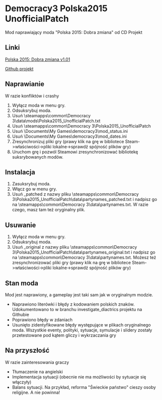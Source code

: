 # Democracy3 Polska2015 UnofficialPatch
Mod naprawiający moda "Polska 2015: Dobra zmiana" od CD Projekt

## Linki
[Polska 2015: Dobra zmiana v1.01](https://steamcommunity.com/sharedfiles/filedetails/?id=674367345)

[Github projekt](https://github.com/GlassiusGit/Democracy3_Polska2015_UnofficialPatch)

## Naprawianie
W razie konfliktów i crashy
1. Wyłącz moda w menu gry.
2. Odsuksrybuj moda.
3. Usuń \steamapps\common\Democracy 3\data\mods\Polska2015_UnofficialPatch.txt
4. Usuń \steamapps\common\Democracy 3\Polska2015_UnofficialPatch
5. Usuń \Documents\My Games\democracy3\mod_status.ini
6. Usuń \Documents\My Games\democracy3\mod_dates.ini
7. Zresynchronizuj pliki gry (prawy klik na grę w bibliotece Steam->właściwości->pliki lokalne->sprawdź spójność plików gry)
8. Uruchom grę i pozwól Steamowi zresynchronizować bibliotekę suksrybowanych modów.

## Instalacja
1. Zasuksrybuj moda.
2. Włącz go w menu gry.
3. Usuń \_patched z nazwy pliku \steamapps\common\Democracy 3\Polska2015_UnofficialPatch\data\partynames_patched.txt i nadpisz go na \steamapps\common\Democracy 3\data\partynames.txt. W razie czego, masz tam też oryginalny plik.

## Usuwanie
1. Wyłącz moda w menu gry.
2. Odsuksrybuj moda.
3. Usuń \_original z nazwy pliku \steamapps\common\Democracy 3\Polska2015_UnofficialPatch\data\partynames_original.txt i nadpisz go na \steamapps\common\Democracy 3\data\partynames.txt. Możesz też zresynchronizować pliki gry (prawy klik na grę w bibliotece Steam->właściwości->pliki lokalne->sprawdź spójność plików gry)

## Stan moda
Mod jest naprawiony, a gameplay jest taki sam jak w oryginalnym modzie.
- Naprawiono literówki i błędy z kodowaniem polskich znaków. Udokumentowano to w branchu investigate_diactrics projektu na Githubie
- Poprawiono błędy w zdaniach
- Usunięto zidentyfikowane błędy występujące w plikach oryginalnego moda. Wszystkie eventy, polityki, sytuacje, symulacje i slidery zostały przetestowane pod kątem gliczy i wykrzaczania gry

## Na przyszłość
W razie zainteresowania graczy
- Tłumaczenie na angielski
- Implementacja sytuacji (obecnie nie ma możliwości by sytuacje się włączyły)
- Balans sytuacji. Na przykład, reforma "Świeckie państwo" cieszy osoby religijne. A nie powinna!
